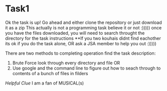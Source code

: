 # Task1
Ok the task is up!
Go ahead and either clone the repository or just download it as a zip
This actually is not a programming task believe it or not :)))))
once you have the files downloaded, you will need to search throught the directory for the task instructions
**If you two kouhais didnt find eachother its ok if you do the task alone, OR ask a JSA member to help you out :)))))

There are two methods to completing operation find the task description:
1. Brute Force look through every directory and file 
OR
2. Use google and the command line to figure out how to seach through to contents of a bunch of files in filders 

*Helpful Clue*
I am a fan of MUSICAL(s)
